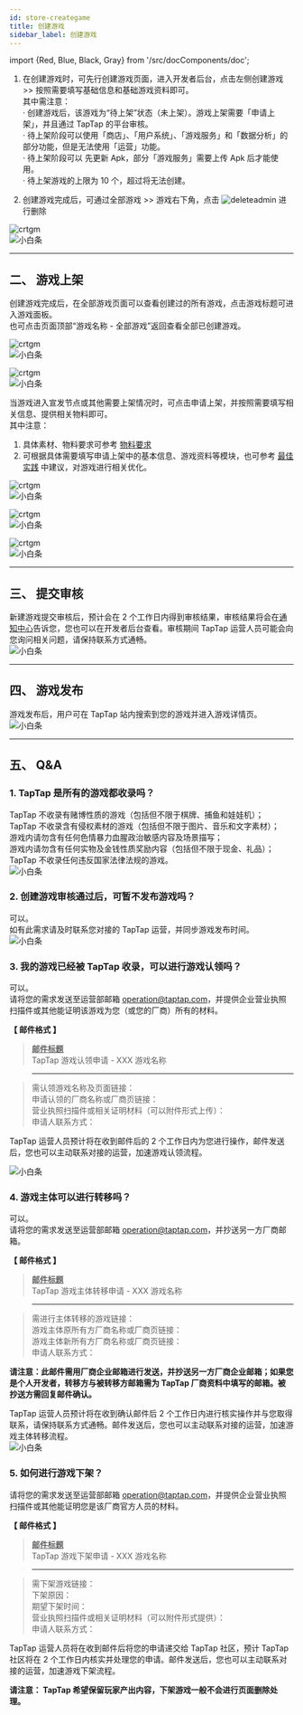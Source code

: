 ```yaml
---
id: store-creategame
title: 创建游戏
sidebar_label: 创建游戏
---
```


import {Red, Blue, Black, Gray} from '/src/docComponents/doc';

1. 在创建游戏时，可先行创建游戏页面，进入<Blue>开发者后台</Blue>，点击左侧<Blue>创建游戏</Blue>  >> 按照需要填写基础信息和基础游戏资料即可。  
其中需注意：  
·  创建游戏后，该游戏为“待上架”状态（未上架）。游戏上架需要「申请上架」，并且通过 TapTap 的平台审核。  
·  待上架阶段可以使用「商店」、「用户系统」、「游戏服务」和「数据分析」的部分功能，但是无法使用「运营」功能。  
·  待上架阶段可以 先更新 Apk，部分「游戏服务」需要上传 Apk 后才能使用。  
·  待上架游戏的上限为 10 个，超过将无法创建。    

2. 创建游戏完成后，可通过<Blue>全部游戏</Blue> >> 游戏右下角，点击 ![deleteadmin](https://img.tapimg.com/market/images/2e5c836549d866d6d44036d158095cbb.png)  进行删除

![crtgm](https://img.tapimg.com/market/images/0a41b9d29fb97632bf3306d7ca672198.png)  
![小白条](https://img.tapimg.com/market/images/c53d78b9b120276b53f82aebb0d01537.png)   

---

## **二、 游戏上架**  
创建游戏完成后，在<Blue>全部游戏</Blue>页面可以查看创建过的所有游戏，点击游戏标题可进入游戏面板。  
也可点击页面顶部“游戏名称 - 全部游戏”返回查看全部已创建游戏。    

![crtgm](https://img.tapimg.com/market/images/24e58157712d938614dbb3fdb8730e81.png)  
![小白条](https://img.tapimg.com/market/images/c53d78b9b120276b53f82aebb0d01537.png)   

![crtgm](https://img.tapimg.com/market/images/c34a32c42f86580cc6f9f1b68e386547.png)  
![小白条](https://img.tapimg.com/market/images/c53d78b9b120276b53f82aebb0d01537.png)   

当游戏进入宣发节点或其他需要上架情况时，可点击<Blue>申请上架</Blue>，并按照需要填写相关信息、提供相关物料即可。  
其中注意：  
1. 具体素材、物料要求可参考 [物料要求](http://www.taptap.com/developer/help_docs/7?id=42)    
2. 可根据具体需要填写<Blue>申请上架</Blue>中的<Blue>基本信息</Blue>、<Blue>游戏资料</Blue>等模块，也可参考 [最佳实践](https://www.taptap.com/developer-center/doc/7?id=89) 中建议，对游戏进行相关优化。

![crtgm](https://img.tapimg.com/market/images/1a17cee5fb13dafe4c20c9edbe5dbfb2.png)  
![小白条](https://img.tapimg.com/market/images/c53d78b9b120276b53f82aebb0d01537.png)   

![crtgm](https://img.tapimg.com/market/images/e1cbd8f8e4e7502a8cf62b1623785e18.png)  
![小白条](https://img.tapimg.com/market/images/c53d78b9b120276b53f82aebb0d01537.png)   

![crtgm](https://img.tapimg.com/market/images/437eb06f1c3ca051f39be1a8d075642f.png)  
![小白条](https://img.tapimg.com/market/images/c53d78b9b120276b53f82aebb0d01537.png)   

---

## **三、 提交审核**  
新建游戏提交审核后，预计会在 2 个工作日内得到审核结果，审核结果将会在[通知中心](https://www.taptap.com/notifications?type=4&show_type=inbox)告诉您，您也可以在开发者后台查看。审核期间 TapTap 运营人员可能会向您询问相关问题，请保持联系方式通畅。  
![小白条](https://img.tapimg.com/market/images/c53d78b9b120276b53f82aebb0d01537.png)   

---

## **四、 游戏发布**  
游戏发布后，用户可在 TapTap 站内搜索到您的游戏并进入游戏详情页。  
![小白条](https://img.tapimg.com/market/images/c53d78b9b120276b53f82aebb0d01537.png)  

---

## **五、 Q&A**
### **1. TapTap 是所有的游戏都收录吗？**
TapTap 不收录有赌博性质的游戏（包括但不限于棋牌、捕鱼和娃娃机）；  
TapTap 不收录含有侵权素材的游戏（包括但不限于图片、音乐和文字素材）；  
游戏内请勿含有任何色情暴力血腥政治敏感内容及场景描写；  
游戏内请勿含有任何实物及金钱性质奖励内容（包括但不限于现金、礼品）；  
TapTap 不收录任何违反国家法律法规的游戏。  
![小白条](https://img.tapimg.com/market/images/c53d78b9b120276b53f82aebb0d01537.png)   

### **2. 创建游戏审核通过后，可暂不发布游戏吗？**
可以。  
如有此需求请及时联系您对接的 TapTap 运营，并同步游戏发布时间。  
![小白条](https://img.tapimg.com/market/images/c53d78b9b120276b53f82aebb0d01537.png)   

### **3. 我的游戏已经被 TapTap 收录，可以进行游戏认领吗？**
可以。  
请将您的需求发送至运营部邮箱 [operation@taptap.com](mailto:operation@taptap.com)，并提供企业营业执照扫描件或其他能证明该游戏为您（或您的厂商）所有的材料。  

**【 邮件格式 】**  
> **<u>邮件标题</u>**  
> TapTap 游戏认领申请  -  XXX 游戏名称  

> ---  

> 需认领游戏名称及页面链接：  
> 申请认领的厂商名称或厂商页链接：    
> 营业执照扫描件或相关证明材料<Gray>（可以附件形式上传）</Gray>：  
> 申请人联系方式：  

TapTap 运营人员预计将在收到邮件后的 2 个工作日内为您进行操作，邮件发送后，您也可以主动联系对接的运营，加速游戏认领流程。  

![小白条](https://img.tapimg.com/market/images/c53d78b9b120276b53f82aebb0d01537.png)   

### **4. 游戏主体可以进行转移吗？**  
可以。  
请将您的需求发送至运营部邮箱 [operation@taptap.com](mailto:operation@taptap.com)，并抄送另一方厂商邮箱。  

**【 邮件格式 】**  
> **<u>邮件标题</u>**    
> TapTap 游戏主体转移申请  -  XXX 游戏名称

> ---

> 需进行主体转移的游戏链接：  
> 游戏主体原所有方厂商名称或厂商页链接：  
> 游戏主体新所有方厂商名称或厂商页链接：  
> 申请人联系方式：

**请注意：此邮件需用厂商企业邮箱进行发送，并抄送另一方厂商企业邮箱；如果您是个人开发者，转移方与被转移方邮箱需为 TapTap 厂商资料中填写的邮箱。被抄送方需回复邮件确认。**  

TapTap 运营人员预计将在收到确认邮件后 2 个工作日内进行核实操作并与您取得联系，请保持联系方式通畅。邮件发送后，您也可以主动联系对接的运营，加速游戏主体转移流程。  
![小白条](https://img.tapimg.com/market/images/c53d78b9b120276b53f82aebb0d01537.png)   

### **5. 如何进行游戏下架？**  
请将您的需求发送至运营部邮箱 [operation@taptap.com](mailto:operation@taptap.com)，并提供企业营业执照扫描件或其他能证明您是该厂商官方人员的材料。  

**【 邮件格式 】**  
> **<u>邮件标题</u>**  
> TapTap 游戏下架申请  -  XXX 游戏名称

> ---

> 需下架游戏链接：  
> 下架原因：  
> 期望下架时间：  
> 营业执照扫描件或相关证明材料<Gray>（可以附件形式提供）</Gray>：  
> 申请人联系方式：

TapTap 运营人员将在收到邮件后将您的申请递交给 TapTap 社区，预计 TapTap 社区将在 2 个工作日内核实并处理您的申请。邮件发送后，您也可以主动联系对接的运营，加速游戏下架流程。  

**请注意： TapTap 希望保留玩家产出内容，下架游戏一般不会进行页面删除处理。**

